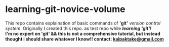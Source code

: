 # learning-git-novice-volume
This repo contains explaination of basic commands of <strong>'git'</strong> <i>version control system</i>. 
Originally I created this repo. as test repo while <i><strong>learning 'git'!</strong></i>  
<strong>I'm no expert on 'git' && <strong> this is <strong>not a comprehensive tutorial</strong>, but instead thought i should share whatever I know!!
contact: kalpaktake@gmail.com
